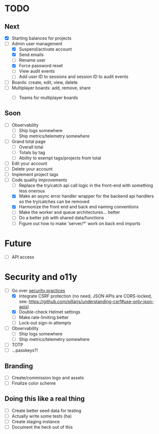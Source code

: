 # TODO

## Next
- [X] Starting balances for projects
- [ ] Admin user management
  - [X] Suspend/activate account
  - [X] Send emails
  - [ ] Rename user
  - [X] Force password reset
  - [ ] View audit events
  - [ ] Add user ID to sessions and session ID to audit events
- [ ] Boards: create, edit, view, delete
- [ ] Multiplayer boards: add, remove, share
  - [ ] Teams for multiplayer boards


## Soon
- [ ] Observability
  - [ ] Ship logs somewhere
  - [ ] Ship metrics/telemetry somewhere
- [ ] Grand total page
  - [ ] Overall total
  - [ ] Totals by tag
  - [ ] Ability to exempt tags/projects from total
- [ ] Edit your account
- [ ] Delete your account
- [ ] Implement project tags
- [ ] Code quality improvements
  - [ ] Replace the try/catch api call logic in the front-end with something less onerous
  - [X] Make an async error handler wrapper for the backend api handlers so the try/catches can be removed
  - [X] Harmonize the front end and back end naming conventions
  - [ ] Make the worker and queue architectures... better
  - [ ] Do a better job with shared data/functions
  - [ ] Figure out how to make 'server/*' work on back end imports

# Future
- [ ] API access

# Security and o11y
- [ ] Go over [security practices](https://blog.risingstack.com/node-js-security-checklist/)
  - [X] Integrate CSRF protection (no need, JSON APIs are CORS-locked, see: https://github.com/pillarjs/understanding-csrf#use-only-json-apis)
  - [X] Double-check Helmet settings
  - [ ] Make rate-limiting better
  - [ ] Lock-out sign-in attempts
- [ ] Observability
  - [ ] Ship logs somewhere
  - [ ] Ship metrics/telemetry somewhere
- [ ] TOTP
- [ ] ...passkeys?!

## Branding
- [ ] Create/commission logo and assets
- [ ] Finalize color scheme

## Doing this like a real thing
- [ ] Create better seed data for testing
- [ ] Actually write some tests (ha)
- [ ] Create staging instance
- [ ] Document the heck out of this
